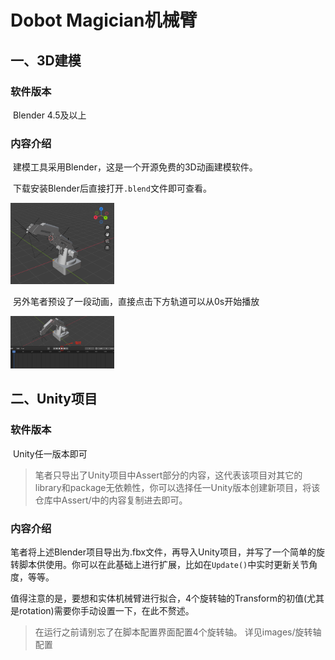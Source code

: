 # Dobot Magician机械臂

## 一、3D建模

### **软件版本**

​	Blender 4.5及以上

### **内容介绍**

​	建模工具采用Blender，这是一个开源免费的3D动画建模软件。

​	下载安装Blender后直接打开`.blend`文件即可查看。

<img src="images/Blender建模图预览.png" width="33%" />

​	另外笔者预设了一段动画，直接点击下方轨道可以从0s开始播放

<img src="images\Blender动画播放按钮.png" alt="Blender动画播放按钮" width="33%" />

## 二、Unity项目

### **软件版本**

​	Unity任一版本即可

> 笔者只导出了Unity项目中Assert部分的内容，这代表该项目对其它的library和package无依赖性，你可以选择任一Unity版本创建新项目，将该仓库中Assert/中的内容复制进去即可。

### **内容介绍**

​	笔者将上述Blender项目导出为.fbx文件，再导入Unity项目，并写了一个简单的旋转脚本供使用。你可以在此基础上进行扩展，比如在`Update()`中实时更新关节角度，等等。

​	值得注意的是，要想和实体机械臂进行拟合，4个旋转轴的Transform的初值(尤其是rotation)需要你手动设置一下，在此不赘述。

> 在运行之前请别忘了在脚本配置界面配置4个旋转轴。
> 详见images/旋转轴配置

